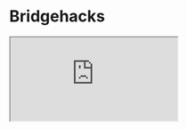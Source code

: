 # Bridgehacks
<html>
    <head>
        <title>My Great Game</title>
    </head>
    <body>
    <style>
    myFrame { width:"200"; height:"300"; }
</style>

<iframe src="https://playcanv.as/p/61fb1da9/" id="myFrame">
<p>Hi SOF</p>
</iframe>
    </body>
</html>

